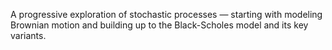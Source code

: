 A progressive exploration of stochastic processes — starting with modeling Brownian motion and building up to the Black-Scholes model and its key variants.
